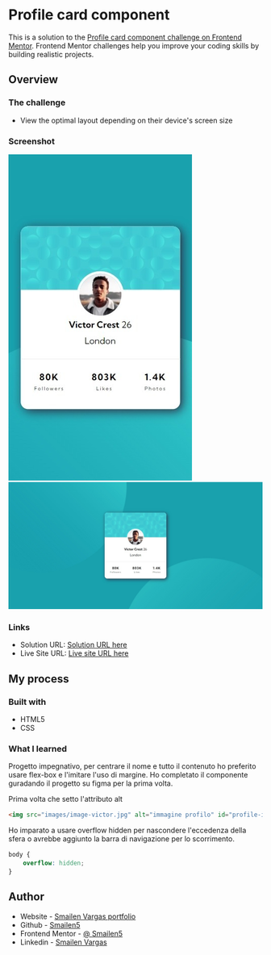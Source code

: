 # Profile card component

This is a solution to the [Profile card component challenge on Frontend Mentor](https://www.frontendmentor.io/challenges/profile-card-component-cfArpWshJ). Frontend Mentor challenges help you improve your coding skills by building realistic projects.


## Overview

### The challenge

- View the optimal layout depending on their device's screen size


### Screenshot

![smartphone](./screenshots/smartphone.jpeg)
![desktop](./screenshots/desktop.jpeg)


### Links

- Solution URL: [Solution URL here](https://github.com/Smailen5/Frontend-Mentor-Challenge/tree/main/packages/profile-card-component-main-main)
- Live Site URL: [Live site URL here](https://smailen5.github.io/Frontend-Mentor-Challenge/profile-card-component-main-main/)

## My process

### Built with

- HTML5
- CSS


### What I learned

Progetto impegnativo, per centrare il nome e tutto il contenuto ho preferito usare flex-box e l'imitare l'uso di margine. Ho completato il componente guradando il progetto su figma per la prima volta.

Prima volta che setto l'attributo alt

```html
<img src="images/image-victor.jpg" alt="immagine profilo" id="profile-img">
```

Ho imparato a usare overflow hidden per nascondere l'eccedenza della sfera o avrebbe aggiunto la barra di navigazione per lo scorrimento.

```css
body {
    overflow: hidden;
}
```


## Author

- Website - [Smailen Vargas portfolio](https://smailenvargas.com/)
- Github - [Smailen5](https://github.com/Smailen5)
- Frontend Mentor - [@ Smailen5](https://www.frontendmentor.io/profile/Smailen5)
- Linkedin - [Smailen Vargas](https://www.linkedin.com/in/smailen-vargas/)
